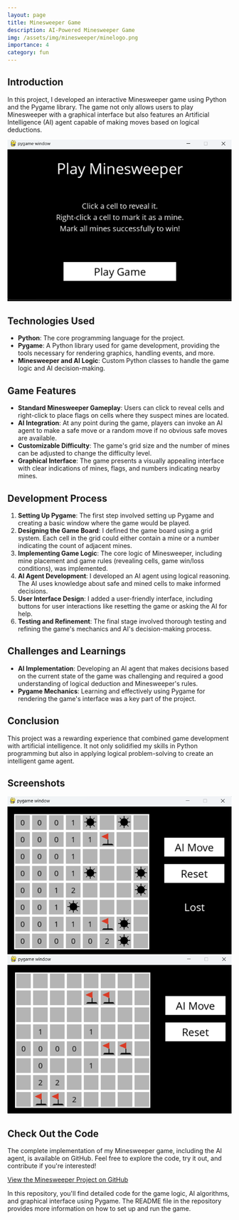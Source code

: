 ```yaml
---
layout: page
title: Minesweeper Game
description: AI-Powered Minesweeper Game
img: /assets/img/minesweeper/minelogo.png
importance: 4
category: fun
---
```


## Introduction

In this project, I developed an interactive Minesweeper game using Python and the Pygame library. The game not only allows users to play Minesweeper with a graphical interface but also features an Artificial Intelligence (AI) agent capable of making moves based on logical deductions.


![Additional Screenshot](/assets/img/minesweeper/2024-01-06%20205328.png)

## Technologies Used

- **Python**: The core programming language for the project.
- **Pygame**: A Python library used for game development, providing the tools necessary for rendering graphics, handling events, and more.
- **Minesweeper and AI Logic**: Custom Python classes to handle the game logic and AI decision-making.

## Game Features

- **Standard Minesweeper Gameplay**: Users can click to reveal cells and right-click to place flags on cells where they suspect mines are located.
- **AI Integration**: At any point during the game, players can invoke an AI agent to make a safe move or a random move if no obvious safe moves are available.
- **Customizable Difficulty**: The game's grid size and the number of mines can be adjusted to change the difficulty level.
- **Graphical Interface**: The game presents a visually appealing interface with clear indications of mines, flags, and numbers indicating nearby mines.

## Development Process

1. **Setting Up Pygame**: The first step involved setting up Pygame and creating a basic window where the game would be played.
2. **Designing the Game Board**: I defined the game board using a grid system. Each cell in the grid could either contain a mine or a number indicating the count of adjacent mines.
3. **Implementing Game Logic**: The core logic of Minesweeper, including mine placement and game rules (revealing cells, game win/loss conditions), was implemented.
4. **AI Agent Development**: I developed an AI agent using logical reasoning. The AI uses knowledge about safe and mined cells to make informed decisions.
5. **User Interface Design**: I added a user-friendly interface, including buttons for user interactions like resetting the game or asking the AI for help.
6. **Testing and Refinement**: The final stage involved thorough testing and refining the game's mechanics and AI's decision-making process.

## Challenges and Learnings

- **AI Implementation**: Developing an AI agent that makes decisions based on the current state of the game was challenging and required a good understanding of logical deduction and Minesweeper's rules.
- **Pygame Mechanics**: Learning and effectively using Pygame for rendering the game's interface was a key part of the project.

## Conclusion

This project was a rewarding experience that combined game development with artificial intelligence. It not only solidified my skills in Python programming but also in applying logical problem-solving to create an intelligent game agent.

## Screenshots

![Minesweeper Game Screenshot](/assets/img/minesweeper/Screenshot%202024-01-06%20205523.png)
![Additional Screenshot](/assets/img/minesweeper/010602.png)


## Check Out the Code

The complete implementation of my Minesweeper game, including the AI agent, is available on GitHub. Feel free to explore the code, try it out, and contribute if you're interested!

[View the Minesweeper Project on GitHub](https://github.com/haitieliu)

In this repository, you'll find detailed code for the game logic, AI algorithms, and graphical interface using Pygame. The README file in the repository provides more information on how to set up and run the game.


